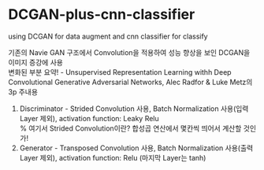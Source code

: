 # DCGAN-plus-cnn-classifier
using DCGAN for data augment and cnn classifier for classify
  
기존의 Navie GAN 구조에서 Convolution을 적용하여 성능 향상을 보인 DCGAN을 이미지 증강에 사용  
변화된 부분 요약! - Unsupervised Representation Learning withh Deep Convolutional Generative Adversarial Networks, Alec Radfor & Luke Metz의 3p 주내용  
  
1) Discriminator - Strided Convolution 사용, Batch Normalization 사용(입력 Layer 제외), activation function: Leaky Relu  
  % 여기서 Strided Convolution이란? 합성곱 연산에서 몇칸씩 띄어서 계산할 것인가!  
2) Generator - Transposed Convolution 사용, Batch Normalization 사용(출력 Layer 제외), activation function: Relu (마지막 Layer는 tanh)  
